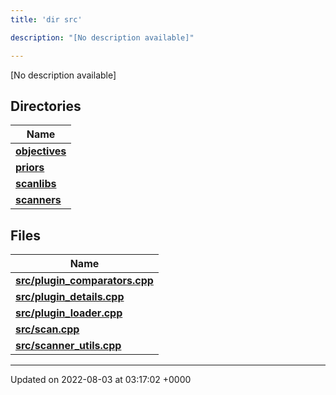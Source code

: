 ```yaml
---
title: 'dir src'

description: "[No description available]"

---
```







[No description available]

## Directories

| Name           |
| -------------- |
| **[objectives](/documentation/code/colliderbit_development/files/dir_8175e00b46706161a3f1b29a9c3d0e1e/#dir-objectives)**  |
| **[priors](/documentation/code/colliderbit_development/files/dir_cd3836cb33a5a37171cbcbf20d1df426/#dir-priors)**  |
| **[scanlibs](/documentation/code/colliderbit_development/files/dir_41b55c43b6715382bf2587278e09e81e/#dir-scanlibs)**  |
| **[scanners](/documentation/code/colliderbit_development/files/dir_3d6632c706c298643a7dbf82a7e43d46/#dir-scanners)**  |

## Files

| Name           |
| -------------- |
| **[src/plugin_comparators.cpp](/documentation/code/colliderbit_development/files/plugin__comparators_8cpp/#file-plugin-comparators.cpp)**  |
| **[src/plugin_details.cpp](/documentation/code/colliderbit_development/files/plugin__details_8cpp/#file-plugin-details.cpp)**  |
| **[src/plugin_loader.cpp](/documentation/code/colliderbit_development/files/plugin__loader_8cpp/#file-plugin-loader.cpp)**  |
| **[src/scan.cpp](/documentation/code/colliderbit_development/files/scan_8cpp/#file-scan.cpp)**  |
| **[src/scanner_utils.cpp](/documentation/code/colliderbit_development/files/scanner__utils_8cpp/#file-scanner-utils.cpp)**  |






-------------------------------

Updated on 2022-08-03 at 03:17:02 +0000
